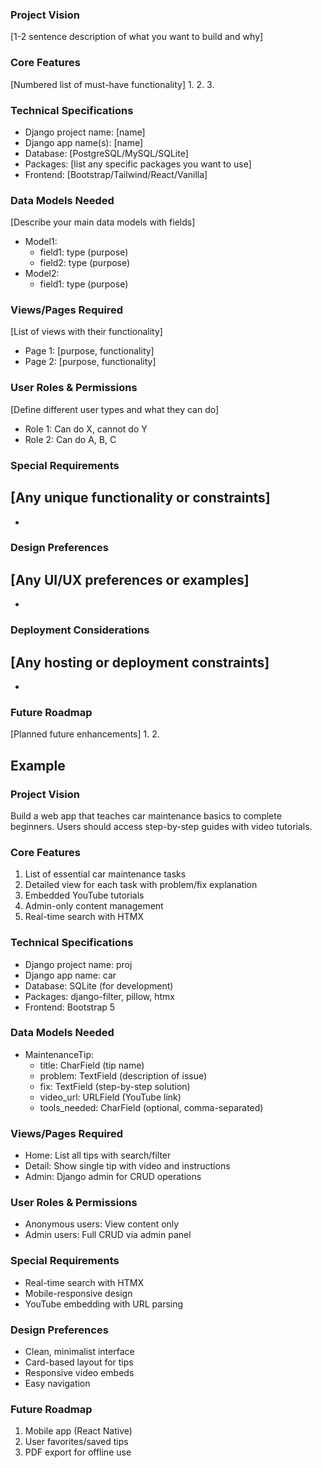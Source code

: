 ### Project Vision
[1-2 sentence description of what you want to build and why]

### Core Features
[Numbered list of must-have functionality]
1. 
2. 
3. 

### Technical Specifications
- Django project name: [name]
- Django app name(s): [name]
- Database: [PostgreSQL/MySQL/SQLite]
- Packages: [list any specific packages you want to use]
- Frontend: [Bootstrap/Tailwind/React/Vanilla]

### Data Models Needed
[Describe your main data models with fields]
- Model1:
  - field1: type (purpose)
  - field2: type (purpose)
- Model2:
  - field1: type (purpose)

### Views/Pages Required
[List of views with their functionality]
- Page 1: [purpose, functionality]
- Page 2: [purpose, functionality]

### User Roles & Permissions
[Define different user types and what they can do]
- Role 1: Can do X, cannot do Y
- Role 2: Can do A, B, C

### Special Requirements
[Any unique functionality or constraints]
- 
- 

### Design Preferences
[Any UI/UX preferences or examples]
- 
- 

### Deployment Considerations
[Any hosting or deployment constraints]
- 
- 

### Future Roadmap
[Planned future enhancements]
1. 
2. 


## Example
### Project Vision
Build a web app that teaches car maintenance basics to complete beginners. Users should access step-by-step guides with video tutorials.

### Core Features
1. List of essential car maintenance tasks
2. Detailed view for each task with problem/fix explanation
3. Embedded YouTube tutorials
4. Admin-only content management
5. Real-time search with HTMX

### Technical Specifications
- Django project name: proj
- Django app name: car
- Database: SQLite (for development)
- Packages: django-filter, pillow, htmx
- Frontend: Bootstrap 5

### Data Models Needed
- MaintenanceTip:
  - title: CharField (tip name)
  - problem: TextField (description of issue)
  - fix: TextField (step-by-step solution)
  - video_url: URLField (YouTube link)
  - tools_needed: CharField (optional, comma-separated)

### Views/Pages Required
- Home: List all tips with search/filter
- Detail: Show single tip with video and instructions
- Admin: Django admin for CRUD operations

### User Roles & Permissions
- Anonymous users: View content only
- Admin users: Full CRUD via admin panel

### Special Requirements
- Real-time search with HTMX
- Mobile-responsive design
- YouTube embedding with URL parsing

### Design Preferences
- Clean, minimalist interface
- Card-based layout for tips
- Responsive video embeds
- Easy navigation

### Future Roadmap
1. Mobile app (React Native)
2. User favorites/saved tips
3. PDF export for offline use
